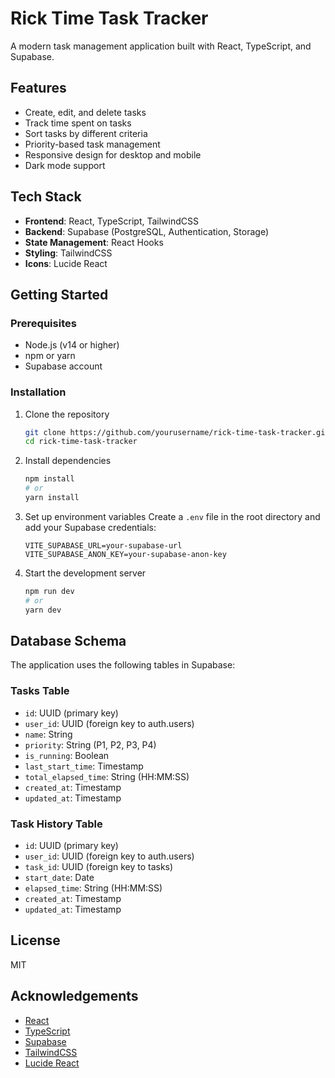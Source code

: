 # Rick Time Task Tracker

A modern task management application built with React, TypeScript, and Supabase.

## Features

- Create, edit, and delete tasks
- Track time spent on tasks
- Sort tasks by different criteria
- Priority-based task management
- Responsive design for desktop and mobile
- Dark mode support

## Tech Stack

- **Frontend**: React, TypeScript, TailwindCSS
- **Backend**: Supabase (PostgreSQL, Authentication, Storage)
- **State Management**: React Hooks
- **Styling**: TailwindCSS
- **Icons**: Lucide React

## Getting Started

### Prerequisites

- Node.js (v14 or higher)
- npm or yarn
- Supabase account

### Installation

1. Clone the repository
   ```bash
   git clone https://github.com/yourusername/rick-time-task-tracker.git
   cd rick-time-task-tracker
   ```

2. Install dependencies
   ```bash
   npm install
   # or
   yarn install
   ```

3. Set up environment variables
   Create a `.env` file in the root directory and add your Supabase credentials:
   ```
   VITE_SUPABASE_URL=your-supabase-url
   VITE_SUPABASE_ANON_KEY=your-supabase-anon-key
   ```

4. Start the development server
   ```bash
   npm run dev
   # or
   yarn dev
   ```

## Database Schema

The application uses the following tables in Supabase:

### Tasks Table
- `id`: UUID (primary key)
- `user_id`: UUID (foreign key to auth.users)
- `name`: String
- `priority`: String (P1, P2, P3, P4)
- `is_running`: Boolean
- `last_start_time`: Timestamp
- `total_elapsed_time`: String (HH:MM:SS)
- `created_at`: Timestamp
- `updated_at`: Timestamp

### Task History Table
- `id`: UUID (primary key)
- `user_id`: UUID (foreign key to auth.users)
- `task_id`: UUID (foreign key to tasks)
- `start_date`: Date
- `elapsed_time`: String (HH:MM:SS)
- `created_at`: Timestamp
- `updated_at`: Timestamp

## License

MIT

## Acknowledgements

- [React](https://reactjs.org/)
- [TypeScript](https://www.typescriptlang.org/)
- [Supabase](https://supabase.io/)
- [TailwindCSS](https://tailwindcss.com/)
- [Lucide React](https://lucide.dev/) 